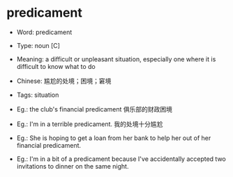 # predicament

- Word: predicament

- Type: noun [C]
- Meaning: a difficult or unpleasant situation, especially one where it is difficult to know what to do
- Chinese: 尴尬的处境；困境；窘境
- Tags: situation
- Eg.: the club's financial predicament 俱乐部的财政困境
- Eg.: I'm in a terrible predicament. 我的处境十分尴尬
- Eg.: She is hoping to get a loan from her bank to help her out of her financial predicament.
- Eg.: I'm in a bit of a predicament because I've accidentally accepted two invitations to dinner on the same night.

